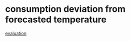 # consumption deviation from forecasted temperature


[evaluation](https://github.com/jimixxperez/consumption_dev/blob/master/consumption_deviation.ipynb)
